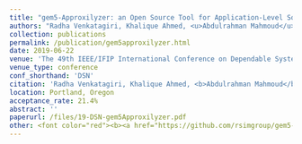 ```yaml
---
title: "gem5-Approxilyzer: an Open Source Tool for Application-Level Soft Error Analysis"
authors: "Radha Venkatagiri, Khalique Ahmed, <u>Abdulrahman Mahmoud</u>, Sasa Misailovic, Darko Marinov, Christopher W. Fletcher, and Sarita V. Adve"
collection: publications
permalink: /publication/gem5approxilyzer.html
date: 2019-06-22
venue: 'The 49th IEEE/IFIP International Conference on Dependable Systems and Networks' 
venue_type: conference
conf_shorthand: 'DSN'
citation: 'Radha Venkatagiri, Khalique Ahmed, <b>Abdulrahman Mahmoud</b>, Sasa Misailovic, Darko Marinov, Christopher W. Fletcher, and Sarita Adve. 2019. gem5-Approxilyzer: an Open Source Tool for Application-level Soft Error Analysis in <i>2019 International Conference on Dependable Systems and Networks (DSN 19), June 24-27, 2019, Portland, Oregon, USA.</i>'
location: Portland, Oregon 
acceptance_rate: 21.4%
abstract: ''
paperurl: /files/19-DSN-gem5Approxilyzer.pdf
other: <font color="red"><b><a href="https://github.com/rsimgroup/gem5-approxilyzer">gem5-Approxilyzer is open-sourced, available here!</a></b></font>
---
```

